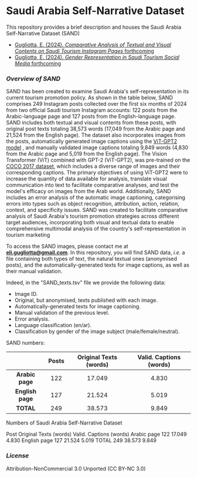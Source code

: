 # Saudi Arabia Self-Narrative Dataset


This repository provides a brief description and houses the Saudi Arabia Self-Narrative Dataset (SAND)
* [Gugliotta, E. (2024). *Comparative Analysis of Textual and Visual Contents on Saudi Tourism Instagram Pages* forthcoming]()
* [Gugliotta, E. (2024). *Gender Representation in Saudi Tourism Social Media* forthcoming]()

### *Overview of SAND*


SAND has been created to examine Saudi Arabia's self-representation in its current tourism promotion policy. As shown in the table below, SAND comprises 249 Instagram posts collected over the first six months of 2024 from two official Saudi tourism Instagram accounts: 122 posts from the Arabic-language page and 127 posts from the English-language page. SAND includes both textual and
visual contents from these posts, with original post texts totaling 38,573 words (17,049 from the Arabic page and 21,524 from the English page). The dataset also incorporates images from the posts, automatically generated image captions using the [ViT-GPT2 model](https://huggingface.co/nlpconnect/vit-gpt2-image-captioning) , and manually validated image captions totaling 9,849 words
(4,830 from the Arabic page and 5,019 from the English page). The Vision Transformer (ViT) combined with GPT-2 (ViT-GPT2), was pre-trained on the [COCO 2017 dataset](https://www.kaggle.com/datasets/awsaf49/coco-2017-dataset), which includes a diverse range of images and their corresponding captions. The primary objectives of using ViT-GPT2 were to increase the quantity of data available for analysis, translate visual communication into text to facilitate comparative analyses, and test the model's efficacy on images from the Arab world. 
Additionally, SAND includes an error analysis of the automatic image captioning, categorising errors into types such as object recognition, attribution, action, relation, context, and specificity issues. 
SAND was created to facilitate comparative analysis of Saudi Arabia's tourism promotion strategies across different target audiences, incorporating both visual and textual data to enable comprehensive multimodal analysis of the country's self-representation in tourism marketing

To access the SAND images, please contact me at **eli.gugliotta@gmail.com**.
In this repository, you will find SAND data, *i.e.* a file containing both types of text, the natural textual ones (anonymised posts), and the automatically-generated texts for image captions, as well as their manual validation. 

Indeed, in the "SAND_texts.tsv" file we provide the following data:

* Image ID.
* Original, but anonymised, texts published with each image.
* Automatically-generated texts for image captioning.
* Manual validation of the previous level.
* Error analysis.
* Language classification (en/ar).
* Classification by gender of the image subject (male/female/neutral).

SAND numbers:

<!--
||      **TOTAL NUMBER OF POSTS**       ||
|:----------------:|:-:|:----------------:|
|                  |249                 ||
| **Arabic posts** || **English posts** ||
|          122     || 127               ||
-->


|                  | **Posts** | **Original Texts (words)** | **Valid. Captions (words)** |
|:----------------:|:---------:|:--------------------------:|:---------------------------:|
| **Arabic page**  |    122    |          17.049             |           4.830             |
| **English page** |    127    |          21.524             |           5.019             |
| **TOTAL**        |    249    |          38.573             |           9.849             |



Numbers of Saudi Arabia Self-Narrative Dataset

Post
Original Texts (words)
Valid. Captions (words)
Arabic page
122
17.049
4.830
English page
127
21.524
5.019
TOTAL
249
38.573
9.849



<!---
<head>
    <meta charset="UTF-8">
    <meta name="viewport" content="width=device-width, initial-scale=1.0">
    <title>Table Example</title>
    <style>
        table {
            width: 50%;
            margin: auto;
            border-collapse: collapse;
        }
        th, td {
            border: 1px solid black;
            padding: 10px;
            text-align: center; /* Centro i contenuti delle celle */
        }
    </style>
</head>
    <table border="1" cellpadding="10" cellspacing="0" style="border-collapse: collapse; text-align: center;">
        <tr>
            <th colspan="2">TOTAL NUMBER OF POSTS</th>
        </tr>
        <tr>
            <td colspan="2">249</td>
        </tr>
        <tr>
            <th>Arabic posts</th>
            <th>English posts</th>
        </tr>
        <tr>
            <td>122</td>
            <td>127</td>
        </tr>
    </table>
<br />
--->

### *License*

Attribution-NonCommercial 3.0 Unported (CC BY-NC 3.0)

<!--
<br />

### *Citation* 

Please cite this work as: 

````bibtex
@inproceedings{gugliotta-etal-wanlp2020, 
    title={An Empirical Analysis of Task Relations in the Multi-Task Annotation of an Arabizi Corpus}, 
    author={Gugliotta, Elisa and Dinarelli, Marco}, 
    booktitle={The 4th Conference on Language, Data and Knowledge (LDK 2023)}, 
    year={2023},
}

````


<br />
-->

